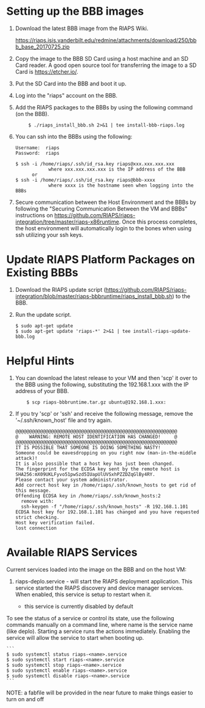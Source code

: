# Setting up the BBB images

1. Download the latest BBB image from the RIAPS Wiki.

    https://riaps.isis.vanderbilt.edu/redmine/attachments/download/250/bbb_base_20170725.zip
    
2. Copy the image to the BBB SD Card using a host machine and an SD Card reader.  A good open source tool for transferring the image to a SD Card is https://etcher.io/.

3. Put the SD Card into the BBB and boot it up.

4. Log into the "riaps" account on the BBB.

5. Add the RIAPS packages to the BBBs by using the following command (on the BBB).
```
        $ ./riaps_install_bbb.sh 2>&1 | tee install-bbb-riaps.log
```	

6. You can ssh into the BBBs using the following:

	```
	Username:  riaps
	Password:  riaps
	
	$ ssh -i /home/riaps/.ssh/id_rsa.key riaps@xxx.xxx.xxx.xxx
	            where xxx.xxx.xxx.xxx is the IP address of the BBB
	      or
	$ ssh -i /home/riaps/.ssh/id_rsa.key riaps@bbb-xxxx
	            where xxxx is the hostname seen when logging into the BBBs
	```
	
7. Secure communication between the Host Environment and the BBBs by following the "Securing Communication Between the VM and BBBs" instructions on https://github.com/RIAPS/riaps-integration/tree/master/riaps-x86runtime.  Once this process completes, the host environment will automatically login to the bones when using ssh utilizing your ssh keys.
  
# Update RIAPS Platform Packages on Existing BBBs

1. Download the RIAPS update script (https://github.com/RIAPS/riaps-integration/blob/master/riaps-bbbruntime/riaps_install_bbb.sh) to the BBB.

2. Run the update script.

	```
	$ sudo apt-get update
	$ sudo apt-get update 'riaps-*' 2>&1 | tee install-riaps-update-bbb.log
	```

# Helpful Hints 

1. You can download the latest release to your VM and then 'scp' it over to the BBB using the following, substituting the 192.168.1.xxx with the IP address of your BBB.
    
	```
        $ scp riaps-bbbruntime.tar.gz ubuntu@192.168.1.xxx:
	```
	
2. If you try 'scp' or 'ssh' and receive the following message, remove the '~/.ssh/known_host' file and try again.

 	```
	@@@@@@@@@@@@@@@@@@@@@@@@@@@@@@@@@@@@@@@@@@@@@@@@@@@@@@@@@@@
	@    WARNING: REMOTE HOST IDENTIFICATION HAS CHANGED!     @
	@@@@@@@@@@@@@@@@@@@@@@@@@@@@@@@@@@@@@@@@@@@@@@@@@@@@@@@@@@@
	IT IS POSSIBLE THAT SOMEONE IS DOING SOMETHING NASTY!
	Someone could be eavesdropping on you right now (man-in-the-middle attack)!
	It is also possible that a host key has just been changed.
	The fingerprint for the ECDSA key sent by the remote host is
	SHA256:mX09UKLFyvo51pwSzd5IUapUlUVSxhPZZDZqGlBy4RY.
	Please contact your system administrator.
	Add correct host key in /home/riaps/.ssh/known_hosts to get rid of this message.
	Offending ECDSA key in /home/riaps/.ssh/known_hosts:2
	  remove with:
	  ssh-keygen -f "/home/riaps/.ssh/known_hosts" -R 192.168.1.101
	ECDSA host key for 192.168.1.101 has changed and you have requested strict checking.
	Host key verification failed.
	lost connection
	```
	

# Available RIAPS Services

Current services loaded into the image on the BBB and on the host VM:

1. riaps-deplo.service - will start the RIAPS deployment application.  This service started the RIAPS discovery and device manager services.  When enabled, this service is setup to restart when it.

   - this service is currently disabled by default

To see the status of a service or control its state, use the following commands manually on a command line, where name is the service name (like deplo).  Starting a service runs the actions immediately.  Enabling the service will allow the service to start when booting up.

    ```
    $ sudo systemctl status riaps-<name>.service
    $ sudo systemctl start riaps-<name>.service
    $ sudo systemctl stop riaps-<name>.service
    $ sudo systemctl enable riaps-<name>.service
    $ sudo systemctl disable riaps-<name>.service
    ```
 NOTE: a fabfile will be provided in the near future to make things easier to turn on and off
   
